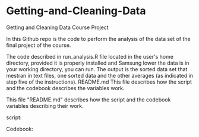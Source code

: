 Getting-and-Cleaning-Data
=========================

Getting and Cleaning Data Course Project

In this Github repo is the code to perform the analysis of the data set of the final project of the course. 



The code described in run_analysis.R file located in the user's home directory, provided it is properly installed and Samsung lower the data is in your working directory, you can run. 
The output is the sorted data set that mestran in text files, one sorted data and the other averages (as indicated in step five of the instructions). README.md This file describes how the script and the codebook describes the variables work. 

This file "README.md" describes how the script and the codebook variables describing their work. 

script: 

Codebook:
